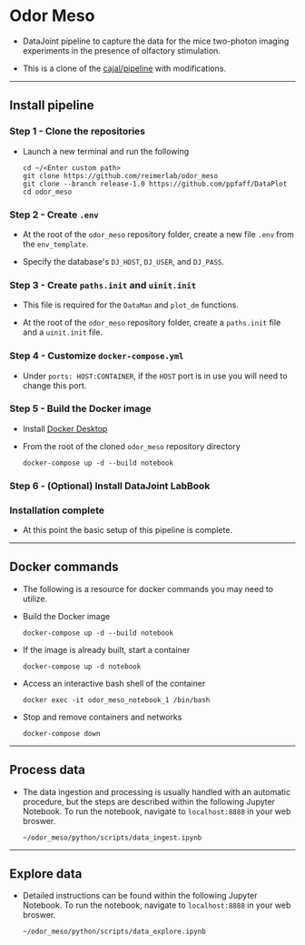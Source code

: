 # Odor Meso

+ DataJoint pipeline to capture the data for the mice two-photon imaging experiments in the presence of olfactory stimulation.

+ This is a clone of the [cajal/pipeline](https://github.com/cajal/pipeline) with modifications. 

---
## Install pipeline

### Step 1 - Clone the repositories

+ Launch a new terminal and run the following
    ```
    cd ~/<Enter custom path>
    git clone https://github.com/reimerlab/odor_meso
    git clone --branch release-1.0 https://github.com/ppfaff/DataPlot
    cd odor_meso
    ```

### Step 2 - Create `.env`

+ At the root of the `odor_meso` repository folder, create a new file `.env` from the `env_template`.

+ Specify the database's `DJ_HOST`, `DJ_USER`, and `DJ_PASS`.

### Step 3 - Create `paths.init` and `uinit.init`

+ This file is required for the `DataMan` and `plot_dm` functions.

+ At the root of the `odor_meso` repository folder, create a `paths.init` file and a `uinit.init` file.

### Step 4 - Customize `docker-compose.yml`

+ Under `ports: HOST:CONTAINER`, if the `HOST` port is in use you will need to change this port.

### Step 5 - Build the Docker image

+ Install [Docker Desktop](https://www.docker.com/products/docker-desktop)

+ From the root of the cloned `odor_meso` repository directory
     ```
     docker-compose up -d --build notebook
     ```

### Step 6 - (Optional) Install DataJoint LabBook


### Installation complete

+ At this point the basic setup of this pipeline is complete.
---
## Docker commands
+ The following is a resource for docker commands you may need to utilize.

+ Build the Docker image
     ```
     docker-compose up -d --build notebook
     ```

+ If the image is already built, start a container
     ```
     docker-compose up -d notebook
     ```

+ Access an interactive bash shell of the container
     ```
     docker exec -it odor_meso_notebook_1 /bin/bash
     ```

+  Stop and remove containers and networks
     ```
     docker-compose down
     ```
---
## Process data

+ The data ingestion and processing is usually handled with an automatic procedure, but the steps are described within the following Jupyter Notebook. To run the notebook, navigate to `localhost:8888` in your web broswer.
     ```
     ~/odor_meso/python/scripts/data_ingest.ipynb
     ```
---
## Explore data

+ Detailed instructions can be found within the following Jupyter Notebook.  To run the notebook, navigate to `localhost:8888` in your web broswer.
     ```
     ~/odor_meso/python/scripts/data_explore.ipynb
     ```

